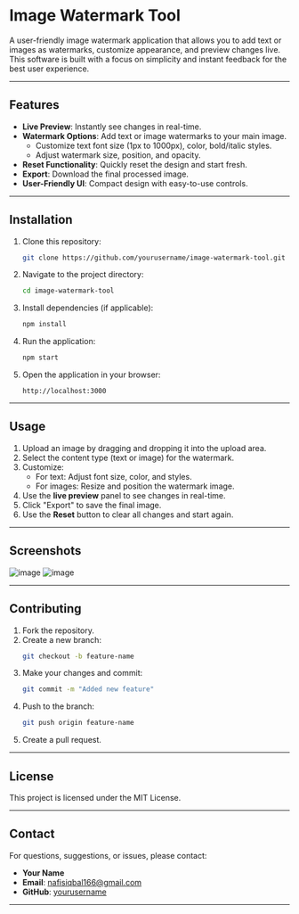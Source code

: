 # Image Watermark Tool  

A user-friendly image watermark application that allows you to add text or images as watermarks, customize appearance, and preview changes live. This software is built with a focus on simplicity and instant feedback for the best user experience.  

---

## Features  

- **Live Preview**: Instantly see changes in real-time.  
- **Watermark Options**: Add text or image watermarks to your main image.  
  - Customize text font size (1px to 1000px), color, bold/italic styles.  
  - Adjust watermark size, position, and opacity.  
- **Reset Functionality**: Quickly reset the design and start fresh.  
- **Export**: Download the final processed image.  
- **User-Friendly UI**: Compact design with easy-to-use controls.  

---

## Installation  

1. Clone this repository:  
   ```bash  
   git clone https://github.com/yourusername/image-watermark-tool.git  
   ```  

2. Navigate to the project directory:  
   ```bash  
   cd image-watermark-tool  
   ```  

3. Install dependencies (if applicable):  
   ```bash  
   npm install  
   ```  

4. Run the application:  
   ```bash  
   npm start  
   ```  

5. Open the application in your browser:  
   ```  
   http://localhost:3000  
   ```  

---

## Usage  

1. Upload an image by dragging and dropping it into the upload area.  
2. Select the content type (text or image) for the watermark.  
3. Customize:  
   - For text: Adjust font size, color, and styles.  
   - For images: Resize and position the watermark image.  
4. Use the **live preview** panel to see changes in real-time.  
5. Click "Export" to save the final image.  
6. Use the **Reset** button to clear all changes and start again.  

---

## Screenshots  

![image](https://github.com/user-attachments/assets/34201d26-35b6-4550-bb8c-945ec4a31e1f)
![image](https://github.com/user-attachments/assets/6c53a055-d346-4a00-9745-e9b8cef9cfbe)


---

## Contributing  

1. Fork the repository.  
2. Create a new branch:  
   ```bash  
   git checkout -b feature-name  
   ```  
3. Make your changes and commit:  
   ```bash  
   git commit -m "Added new feature"  
   ```  
4. Push to the branch:  
   ```bash  
   git push origin feature-name  
   ```  
5. Create a pull request.  

---

## License  

This project is licensed under the MIT License.  

---

## Contact  

For questions, suggestions, or issues, please contact:  
- **Your Name**  
- **Email**: nafisiqbal166@gmail.com 
- **GitHub**: [yourusername](https://github.com/seomastermind)  

--- 
